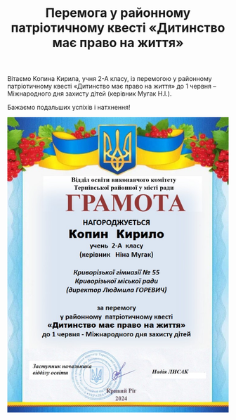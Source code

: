 ﻿---
title: Перемога у районному патріотичному квесті «Дитинство має право на життя»
---

Вітаємо Копина Кирила, учня 2-А класу, із перемогою у районному патріотичному квесті «Дитинство має право на життя» до 1 червня – Міжнародного дня захисту дітей (керівник Мугак Н.І.).

Бажаємо подальших успіхів і натхнення!

![](image.jpg)

